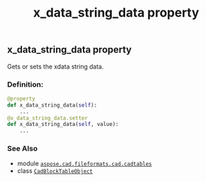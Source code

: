 ﻿---
title: x_data_string_data property
second_title: Aspose.CAD for Python via .NET API References
description: 
type: docs
weight: 260
url: /python-net/aspose.cad.fileformats.cad.cadtables/cadblocktableobject/x_data_string_data/
is_root: false
---

## x_data_string_data property


Gets or sets the xdata string data.
### Definition:
```python
@property
def x_data_string_data(self):
    ...
@x_data_string_data.setter
def x_data_string_data(self, value):
    ...
```

### See Also
* module [`aspose.cad.fileformats.cad.cadtables`](../../)
* class [`CadBlockTableObject`](/cad/python-net/aspose.cad.fileformats.cad.cadtables/cadblocktableobject)
